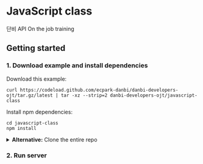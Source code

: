 # JavaScript class

단비 API On the job training

## Getting started

### 1. Download example and install dependencies

Download this example:

```
curl https://codeload.github.com/ecpark-danbi/danbi-developers-ojt/tar.gz/latest | tar -xz --strip=2 danbi-developers-ojt/javascript-class
```

Install npm dependencies:

```
cd javascript-class
npm install
```

<details><summary><strong>Alternative:</strong> Clone the entire repo</summary>

Clone this repository:

```
git clone git@github.com:ecpark-danbi/danbi-developers-ojt.git --depth=1
```

Install npm dependencies:

```
cd danbi-developers-ojt/javascript-class
npm install
```

</details>

### 2. Run server

